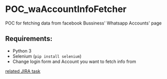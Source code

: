 # POC_waAccountInfoFetcher
POC for fetching data from facebook Bussiness' Whatsapp Accounts' page

## Requirements:
 * Python 3
 * Selenium (`pip install selenium`)
 * Change login form and Account you want to fetch info from

[related JIRA task](https://wavyglobal.atlassian.net/browse/BRA-1989)
